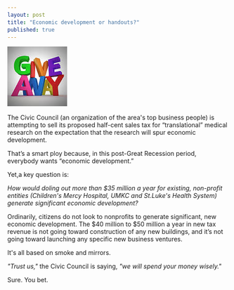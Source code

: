 ```yaml
---
layout: post
title: "Economic development or handouts?"
published: true
---
```


<img src="/img/giveaway.jpg" class="img-responsive" alt="Give Away">

The Civic Council (an organization of the area's top business people) is attempting to sell its proposed half-cent sales tax for “translational” medical research on the expectation that the research will spur economic development.

That’s a smart ploy because, in this post-Great Recession period, everybody wants “economic development.”

Yet,a key question is: 

<em>How would doling out more than $35 million a year for existing, non-profit entities (Children's Mercy Hospital, UMKC and St.Luke's Health System) generate significant economic development?</em> 

Ordinarily, citizens do not look to nonprofits to generate significant, new economic development. The $40 million to $50 million a year in new tax revenue is not going toward construction of any new buildings, and it’s not going toward launching any specific new business ventures.

It's all based on smoke and mirrors.

_"Trust us,"_ the Civic Council is saying, _"we will spend your money wisely."_

Sure. You bet.